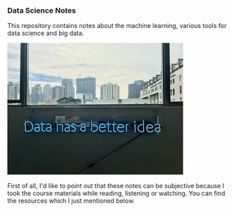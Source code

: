 ### Data Science Notes
This repository contains notes about the machine learning, various tools for data science and big data.

![graph](images/resized.jpg)

First of all, I'd like to point out that these notes can be subjective because I took the course materials 
while reading, listening or watching. You can find the resources which I just mentioned below.


